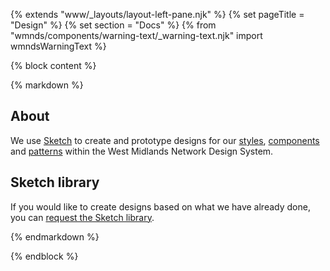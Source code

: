 {% extends "www/_layouts/layout-left-pane.njk" %}
{% set pageTitle = "Design" %}
{% set section = "Docs" %}
{% from "wmnds/components/warning-text/_warning-text.njk" import wmndsWarningText %}

{% block content %}

{% markdown %}

## About

We use <a href="https://www.sketch.com/" target="_blank">Sketch</a> to create and prototype designs for our [styles](/styles/), [components](/components/) and [patterns](/patterns/) within the West Midlands Network Design System.

## Sketch library

If you would like to create designs based on what we have already done, you can <a href="https://forms.office.com/Pages/ResponsePage.aspx?id=RetZCK7xCk6e-ubWa7tnL0kEZK0X_-9IoNQ__PZJI49UNlBZUFRPNENVTFRWV08xQk1SN0FPR0dDQi4u" target='_blank'>request the Sketch library</a>.

{% endmarkdown %}

{% endblock %}
